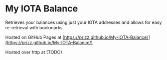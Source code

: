 # My IOTA Balance
Retrieves your balances using just your IOTA addresses and allows for easy re-retrieval with bookmarks.

Hosted on GitHub Pages at [https://prizz.github.io/My-IOTA-Balance/](https://prizz.github.io/My-IOTA-Balance/)

Hosted over http at (TODO)
